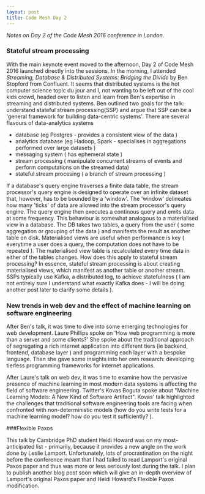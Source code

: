 ```yaml
---
layout: post
title: Code Mesh Day 2
---
```


_Notes on Day 2 of the Code Mesh 2016 conference in London._

### Stateful stream processing

With the main keynote event moved to the afternoon, Day 2 of Code Mesh 2016 launched directly into the sessions. In the morning, 
I attended *Streaming, Database & Distributed Systems: Bridging the Divide* by Ben Stopford from Confluent. It seems that distributed
systems is the hot computer science topic du jour and I, not wanting to be left out of the cool kids crowd, headed over to listen and learn
from Ben's expertise in streaming and distributed systems. Ben outlined two goals for the talk: understand stateful stream processing(SSP)
and argue that SSP can be a 'general framework for building data-centric systems'. There are several flavours of data-analytics systems

* database (eg Postgres - provides a consistent view of the data )
* analytics database (eg Hadoop, Spark - specialises in aggregations performed over large datasets )
* messaging system ( has ephemeral state )
* stream processing ( manipulate concurrent streams of events and perform computations on the streamed data)
* stateful stream procesing ( a branch of stream processing )

If a database's query engine traverses a finite data table, the stream processor's query engine is designed to operate over an infinite dataset
that, however, has to be bounded by a 'window'. The 'window' delineates how many 'ticks' of data are allowed into the stream processor's query engine.
The query engine then executes a continous query and emits data at some frequency. This behaviour is somewhat analogous to a materialised view
in a database. The DB takes two tables, a query from the user ( some aggregation or grouping of the data ) and manifests the result as another
table on disk. Materialised views are useful when performance is key ( everytime a user does a query, the computation does not have to be repeated ).
The materialised view table is recalculated every time data in either of the tables changes. 
How does this apply to stateful stream processing? In essence, stateful stream processing is about creating materialised views, which manifest as another table
or another stream. 
SSPs typically use Kafka, a distributed log, to achieve statefulness ( I am not entirely sure I understand what exactly Kafka does - I will be doing another post later
to clarify some details ). 


### New trends in web dev and the effect of machine learning on software engineering

After Ben's talk, it was time to dive into some emerging technologies for web development. Laure Phillips spoke on 'How web programming is more than a server and some clients?' She spoke about the traditional approach of segregating a rich internet application into different tiers (ie backend, frontend, database layer ) and programming each layer with a bespoke language. Then she gave some insights into her own research: developing tierless programming frameworks for internet applications. 

After Laure's talk on web dev, it was time to examine how the pervasive presence of machine learning in most modern data systems is affecting the field of software engineering. Twitter's Kovas Boguta spoke about "Machine Learning Models: A New Kind of Software Artifact". Kovas' talk highlighted the challenges that traditional software engineering tools are facing when confronted with non-deterministic models (how do you write tests for a machine learning model? how do you test it sufficiently? ). 


###Flexible Paxos

This talk by Cambridge PhD student Heidi Howard was on my most-anticipated list - primarily, because it provides a new angle on the work done by Leslie Lamport. Unfortunately, lots of procrastination on the night before the conference meant that I had failed to read Lamport's original Paxos paper and thus was more or less seriously lost during the talk. I plan to publish another blog post soon which will give an in-depth overview of Lamport's original Paxos paper and Heidi Howard's Flexible Paxos modification. 



